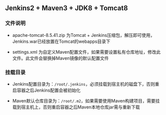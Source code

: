 Jenkins2 + Maven3 + JDK8 + Tomcat8
---

### 文件说明

* apache-tomcat-8.5.41.zip 为Tomcat + Jenkins压缩包，解压即可使用，Jenkins.war已经放置在Tomcat的webapps目录下

* settings.xml 为自定义Maven配置文件，如果需要设置私有仓库地址，修改此文件。此文件会替换掉Maven镜像的默认配置文件


### 挂载目录

* Jenkins配置目录为：```/root/.jenkins```，必须挂载到宿主机的磁盘下，否则重启容器之后Jenkins配置会被初始化

* Maven默认仓库目录为：```/root/.m2```，如果需要使用Maven构建项目，需要挂载到宿主机上，否则重启容器之后Maven本地仓库jar需与重新下载
